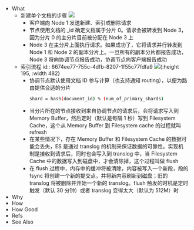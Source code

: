- What
	- 新建单个文档的步骤
	  ![](https://pdai.tech/images/db/es/es-th-2-4.png)
		- 客户端向 Node 1 发送新建、索引或删除请求
		- 节点使用文档的 _id 确定文档属于分片 0。请求会被转发到 Node 3，因为分片 0 的主分片目前被分配在 Node 3 上
		- Node 3 在主分片上面执行请求。如果成功了，它将请求并行转发到 Node 1 和 Node 2 的副本分片上。一旦所有的副本分片都报告成功，Node 3 将向协调节点报告成功，协调节点向客户端报告成功
	- 索引流程
	  id:: 6674ee77-755c-4dfb-8207-1f55c77fdfa9
	  ![](https://pdai.tech/images/db/es/es-th-2-5.jpeg){:height 195, :width 482}
		- 协调节点默认使用文档 ID 参与计算（也支持通知 routing），以便为路由提供合适的分片
		  ```sh
		  shard = hash(document_id) % (num_of_primary_shards)
		  ```
		- 当分片所在的节点接收到来自协调节点的请求后，会将请求写入到 Memory Buffer，然后定时（默认是每隔 1 秒）写到 Filesystem Cache，这个从 Memory Buffer 到 Filesystem cache 的过程就叫 refresh
		- 在某些情况下，存在 Memory Buffer 和 Filesystem Cache 的数据可能会丢失，ES 是通过 translog 的机制来保证数据的可靠性。实现机制是接收到请求后，同时也会写入到 translog 中，当 Filesystem Cache 中的数据写入到磁盘中，才会清除掉，这个过程叫做 flush
		- 在 flush 过程中，内存中的缓冲将被清除，内容被写入一个新段，段的 fsync 将创建一个新的提交点，并将新内容刷新到磁盘；旧的 translog 将被删除并开始一个新的 translog。flush 触发的时机是定时触发（默认 30 分钟）或者 translog 变得太大（默认为 512M）时
- Why
- How
- How Good
- Refs
- See Also
